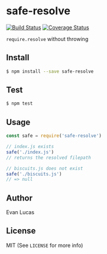 # safe-resolve

[![Build Status](https://travis-ci.org/evanlucas/safe-resolve.svg)](https://travis-ci.org/evanlucas/safe-resolve)
[![Coverage Status](https://coveralls.io/repos/evanlucas/safe-resolve/badge.svg?branch=master&service=github)](https://coveralls.io/github/evanlucas/safe-resolve?branch=master)

`require.resolve` without throwing

## Install

```bash
$ npm install --save safe-resolve
```

## Test

```bash
$ npm test
```

## Usage

```js
const safe = require('safe-resolve')

// index.js exists
safe('./index.js')
// returns the resolved filepath

// biscuits.js does not exist
safe('./biscuits.js')
// => null
```

## Author

Evan Lucas

## License

MIT (See `LICENSE` for more info)
